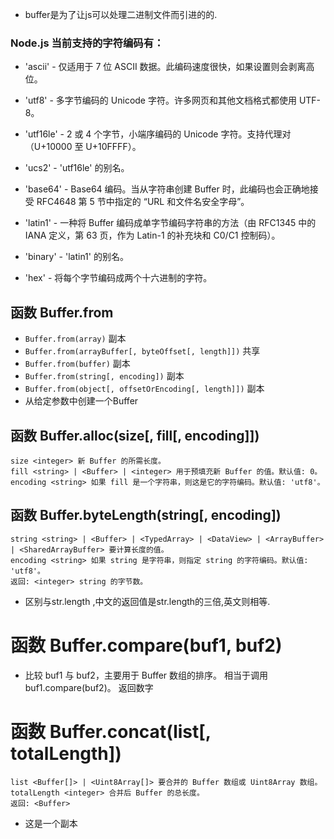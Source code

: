 - buffer是为了让js可以处理二进制文件而引进的的.
 ### Node.js 当前支持的字符编码有：

- 'ascii' - 仅适用于 7 位 ASCII 数据。此编码速度很快，如果设置则会剥离高位。

- 'utf8' - 多字节编码的 Unicode 字符。许多网页和其他文档格式都使用 UTF-8。

- 'utf16le' - 2 或 4 个字节，小端序编码的 Unicode 字符。支持代理对（U+10000 至 U+10FFFF）。

- 'ucs2' - 'utf16le' 的别名。

- 'base64' - Base64 编码。当从字符串创建 Buffer 时，此编码也会正确地接受 RFC4648 第 5 节中指定的 “URL 和文件名安全字母”。

- 'latin1' - 一种将 Buffer 编码成单字节编码字符串的方法（由 RFC1345 中的 IANA 定义，第 63 页，作为 Latin-1 的补充块和 C0/C1 控制码）。

- 'binary' - 'latin1' 的别名。

- 'hex' - 将每个字节编码成两个十六进制的字符。

## 函数 Buffer.from
- `Buffer.from(array)` 副本
- `Buffer.from(arrayBuffer[, byteOffset[, length]])` 共享
- `Buffer.from(buffer)`  副本
- `Buffer.from(string[, encoding])`  副本
- `Buffer.from(object[, offsetOrEncoding[, length]])` 副本
- 从给定参数中创建一个Buffer


## 函数 Buffer.alloc(size[, fill[, encoding]])
```
size <integer> 新 Buffer 的所需长度。
fill <string> | <Buffer> | <integer> 用于预填充新 Buffer 的值。默认值: 0。
encoding <string> 如果 fill 是一个字符串，则这是它的字符编码。默认值: 'utf8'。
```

## 函数 Buffer.byteLength(string[, encoding])
```
string <string> | <Buffer> | <TypedArray> | <DataView> | <ArrayBuffer> | <SharedArrayBuffer> 要计算长度的值。
encoding <string> 如果 string 是字符串，则指定 string 的字符编码。默认值: 'utf8'。
返回: <integer> string 的字节数。
```
- 区别与str.length ,中文的返回值是str.length的三倍,英文则相等.

# 函数 Buffer.compare(buf1, buf2)
- 比较 buf1 与 buf2，主要用于 Buffer 数组的排序。 相当于调用 buf1.compare(buf2)。 返回数字

# 函数 Buffer.concat(list[, totalLength])
```
list <Buffer[]> | <Uint8Array[]> 要合并的 Buffer 数组或 Uint8Array 数组。
totalLength <integer> 合并后 Buffer 的总长度。
返回: <Buffer>
```

- 这是一个副本